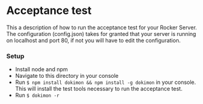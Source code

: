 # Acceptance test

This a description of how to run the acceptance test for your Rocker Server. The configuration (config.json) takes
for granted that your server is running on localhost and port 80, if not you will have to edit the configuration.

### Setup

- Install node and npm
- Navigate to this directory in your console
- Run `$ npm install dokimon && npm install -g dokimon` in your console. This will install the test tools necessary
to run the acceptance test.
- Run `$ dokimon -r`